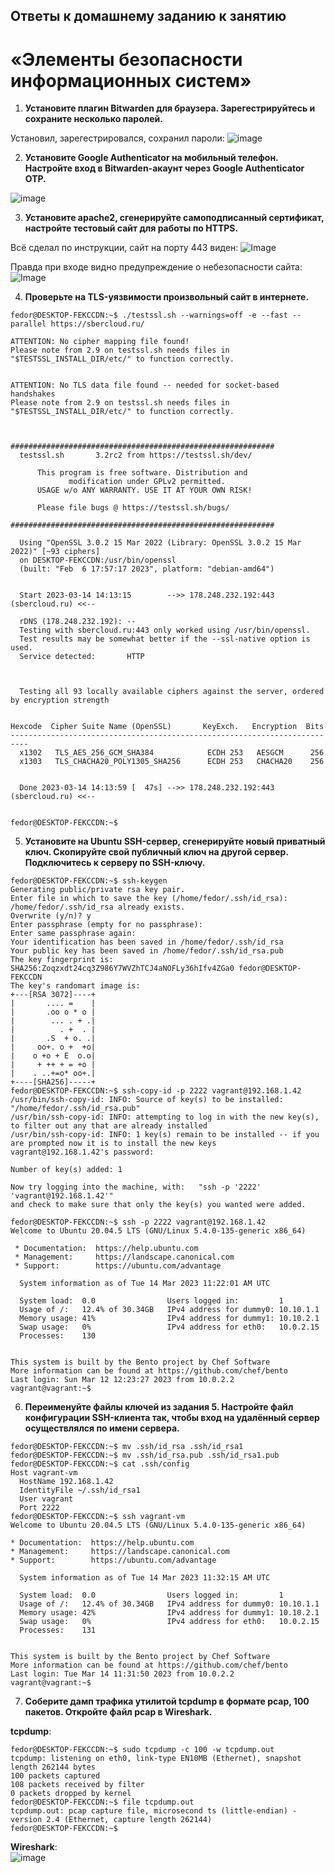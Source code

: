## Ответы к домашнему заданию к занятию
# «Элементы безопасности информационных систем»

1. **Установите плагин Bitwarden для браузера. Зарегестрируйтесь и сохраните несколько паролей.**

  Установил, зарегестрировался, сохранил пароли:
  ![image](Capture03.PNG)

2. **Установите Google Authenticator на мобильный телефон. Настройте вход в Bitwarden-акаунт через Google Authenticator OTP.**

  ![image](Capture04.PNG)

3. **Установите apache2, сгенерируйте самоподписанный сертификат, настройте тестовый сайт для работы по HTTPS.**

  Всё сделал по инструкции, сайт на порту 443 виден:
  ![Image](Capture05.PNG)
  
  Правда при входе видно предупреждение о небезопасности сайта:
  ![Image](Capture06.PNG)

4. **Проверьте на TLS-уязвимости произвольный сайт в интернете.**

  ```
  fedor@DESKTOP-FEKCCDN:~$ ./testssl.sh --warnings=off -e --fast --parallel https://sbercloud.ru/

  ATTENTION: No cipher mapping file found!
  Please note from 2.9 on testssl.sh needs files in "$TESTSSL_INSTALL_DIR/etc/" to function correctly.


  ATTENTION: No TLS data file found -- needed for socket-based handshakes
  Please note from 2.9 on testssl.sh needs files in "$TESTSSL_INSTALL_DIR/etc/" to function correctly.



  ###########################################################
    testssl.sh       3.2rc2 from https://testssl.sh/dev/

        This program is free software. Distribution and
               modification under GPLv2 permitted.
        USAGE w/o ANY WARRANTY. USE IT AT YOUR OWN RISK!

        Please file bugs @ https://testssl.sh/bugs/

  ###########################################################

    Using "OpenSSL 3.0.2 15 Mar 2022 (Library: OpenSSL 3.0.2 15 Mar 2022)" [~93 ciphers]
    on DESKTOP-FEKCCDN:/usr/bin/openssl
    (built: "Feb  6 17:57:17 2023", platform: "debian-amd64")


    Start 2023-03-14 14:13:15        -->> 178.248.232.192:443 (sbercloud.ru) <<--

    rDNS (178.248.232.192): --
    Testing with sbercloud.ru:443 only worked using /usr/bin/openssl.
    Test results may be somewhat better if the --ssl-native option is used.
    Service detected:       HTTP



    Testing all 93 locally available ciphers against the server, ordered by encryption strength


  Hexcode  Cipher Suite Name (OpenSSL)       KeyExch.   Encryption  Bits
  --------------------------------------------------------------------------
    x1302   TLS_AES_256_GCM_SHA384            ECDH 253   AESGCM      256
    x1303   TLS_CHACHA20_POLY1305_SHA256      ECDH 253   CHACHA20    256


    Done 2023-03-14 14:13:59 [  47s] -->> 178.248.232.192:443 (sbercloud.ru) <<--


  fedor@DESKTOP-FEKCCDN:~$
  ```

5. **Установите на Ubuntu SSH-сервер, сгенерируйте новый приватный ключ. Скопируйте свой публичный ключ на другой сервер. Подключитесь к серверу по SSH-ключу.**

  ```
  fedor@DESKTOP-FEKCCDN:~$ ssh-keygen
  Generating public/private rsa key pair.
  Enter file in which to save the key (/home/fedor/.ssh/id_rsa):
  /home/fedor/.ssh/id_rsa already exists.
  Overwrite (y/n)? y
  Enter passphrase (empty for no passphrase):
  Enter same passphrase again:
  Your identification has been saved in /home/fedor/.ssh/id_rsa
  Your public key has been saved in /home/fedor/.ssh/id_rsa.pub
  The key fingerprint is:
  SHA256:Zoqzxdt24cq3Z986Y7WVZhTCJ4aNOFLy36hIfv4ZGa0 fedor@DESKTOP-FEKCCDN
  The key's randomart image is:
  +---[RSA 3072]----+
  |       .... =    |
  |       .oo o * o |
  |        ... . + .|
  |          . +  . |
  |       .S  + o. .|
  |     oo+. o +  +o|
  |    o +o + E  o.o|
  |     + ++ + = +o |
  |    . ..+=o* oo+.|
  +----[SHA256]-----+
  fedor@DESKTOP-FEKCCDN:~$ ssh-copy-id -p 2222 vagrant@192.168.1.42
  /usr/bin/ssh-copy-id: INFO: Source of key(s) to be installed: "/home/fedor/.ssh/id_rsa.pub"
  /usr/bin/ssh-copy-id: INFO: attempting to log in with the new key(s), to filter out any that are already installed
  /usr/bin/ssh-copy-id: INFO: 1 key(s) remain to be installed -- if you are prompted now it is to install the new keys
  vagrant@192.168.1.42's password:

  Number of key(s) added: 1

  Now try logging into the machine, with:   "ssh -p '2222' 'vagrant@192.168.1.42'"
  and check to make sure that only the key(s) you wanted were added.

  fedor@DESKTOP-FEKCCDN:~$ ssh -p 2222 vagrant@192.168.1.42
  Welcome to Ubuntu 20.04.5 LTS (GNU/Linux 5.4.0-135-generic x86_64)

   * Documentation:  https://help.ubuntu.com
   * Management:     https://landscape.canonical.com
   * Support:        https://ubuntu.com/advantage

    System information as of Tue 14 Mar 2023 11:22:01 AM UTC

    System load:  0.0                Users logged in:         1
    Usage of /:   12.4% of 30.34GB   IPv4 address for dummy0: 10.10.1.1
    Memory usage: 41%                IPv4 address for dummy1: 10.10.2.1
    Swap usage:   0%                 IPv4 address for eth0:   10.0.2.15
    Processes:    130


  This system is built by the Bento project by Chef Software
  More information can be found at https://github.com/chef/bento
  Last login: Sun Mar 12 12:23:27 2023 from 10.0.2.2
  vagrant@vagrant:~$
  ```

6. **Переименуйте файлы ключей из задания 5. Настройте файл конфигурации SSH-клиента так, чтобы вход на удалённый сервер осуществлялся по имени сервера.**
  ```
  fedor@DESKTOP-FEKCCDN:~$ mv .ssh/id_rsa .ssh/id_rsa1
  fedor@DESKTOP-FEKCCDN:~$ mv .ssh/id_rsa.pub .ssh/id_rsa1.pub
  fedor@DESKTOP-FEKCCDN:~$ cat .ssh/config
  Host vagrant-vm
    HostName 192.168.1.42
    IdentityFile ~/.ssh/id_rsa1
    User vagrant
    Port 2222
  fedor@DESKTOP-FEKCCDN:~$ ssh vagrant-vm
  Welcome to Ubuntu 20.04.5 LTS (GNU/Linux 5.4.0-135-generic x86_64)

  * Documentation:  https://help.ubuntu.com
  * Management:     https://landscape.canonical.com
  * Support:        https://ubuntu.com/advantage

    System information as of Tue 14 Mar 2023 11:32:15 AM UTC

    System load:  0.0                Users logged in:         1
    Usage of /:   12.4% of 30.34GB   IPv4 address for dummy0: 10.10.1.1
    Memory usage: 42%                IPv4 address for dummy1: 10.10.2.1
    Swap usage:   0%                 IPv4 address for eth0:   10.0.2.15
    Processes:    131


  This system is built by the Bento project by Chef Software
  More information can be found at https://github.com/chef/bento
  Last login: Tue Mar 14 11:31:50 2023 from 10.0.2.2
  vagrant@vagrant:~$
  ```

7. **Соберите дамп трафика утилитой tcpdump в формате pcap, 100 пакетов. Откройте файл pcap в Wireshark.**

  **tcpdump**:
  ```
  fedor@DESKTOP-FEKCCDN:~$ sudo tcpdump -c 100 -w tcpdump.out
  tcpdump: listening on eth0, link-type EN10MB (Ethernet), snapshot length 262144 bytes
  100 packets captured
  108 packets received by filter
  0 packets dropped by kernel
  fedor@DESKTOP-FEKCCDN:~$ file tcpdump.out
  tcpdump.out: pcap capture file, microsecond ts (little-endian) - version 2.4 (Ethernet, capture length 262144)
  fedor@DESKTOP-FEKCCDN:~$
  ```
  
  **Wireshark**:  
  ![image](Capture07.PNG)

